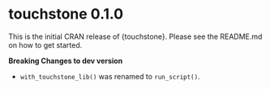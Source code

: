 # touchstone 0.1.0

This is the initial CRAN release of {touchstone}. Please see the README.md on 
how to get started.

**Breaking Changes to dev version**

* `with_touchstone_lib()` was renamed to `run_script()`.
